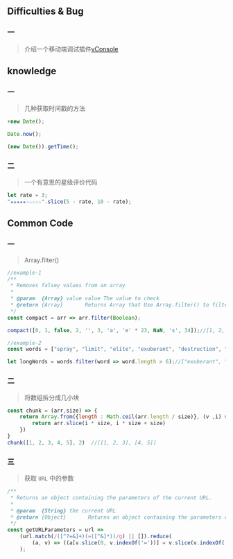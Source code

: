 ## Difficulties & Bug

### 一

> 介绍一个移动端调试插件[vConsole](https://github.com/Tencent/vConsole)
## knowledge

### 一

> 几种获取时间戳的方法

```js
+new Date();

Date.now();

(new Date()).getTime();
```

### 二

> 一个有意思的星级评价代码

```js
let rate = 3;
"★★★★★☆☆☆☆☆".slice(5 - rate, 10 - rate);
```

## Common Code

### 一

> Array.filter()

```javascript
//example-1
/**
 * Removes falsey values from an array
 *
 * @param  {Array} value value The value to check
 * @return {Array}       Returns Array that Use Array.filter() to filter out falsey values (false, null, 0, "", undefined, and NaN).
 */
const compact = arr => arr.filter(Boolean);

compact([0, 1, false, 2, '', 3, 'a', 'e' * 23, NaN, 's', 34]);//[1, 2, 3, "a", "s", 34]

//example-2
const words = ["spray", "limit", "elite", "exuberant", "destruction", "present", "happy"];

let longWords = words.filter(word => word.length > 6);//["exuberant", "destruction", "present"]
```

### 二

> 将数组拆分成几小块

```javascript
const chunk = (arr,size) => {
    return Array.from({length : Math.ceil(arr.length / size)}, (v ,i) => {
        return arr.slice(i * size, i * size + size)
    })
}
chunk([1, 2, 3, 4, 5], 2)  //[[1, 2, 3], [4, 5]]
```

### 三

> 获取 `URL` 中的参数

```javascript
/**
 * Returns an object containing the parameters of the current URL.
 *
 * @param  {String} the current URL
 * @return {Object}       Returns an object containing the parameters of the current URL.
 */
const getURLParameters = url =>
    (url.match(/([^?=&]+)(=([^&]*))/g) || []).reduce(
        (a, v) => ((a[v.slice(0, v.indexOf('='))] = v.slice(v.indexOf('=') + 1)), a), {}
    );
```